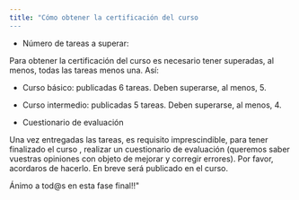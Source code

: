 ```yaml
---
title: "Cómo obtener la certificación del curso
---
```


* Número de tareas a superar:

Para obtener la certificación del curso es necesario tener superadas, al menos, todas las tareas menos una. Así:

* Curso básico: publicadas 6 tareas. Deben superarse, al menos, 5.
* Curso intermedio: publicadas 5 tareas. Deben superarse, al menos, 4.

* Cuestionario de evaluación

Una vez entregadas las tareas, es requisito imprescindible, para tener finalizado el curso , realizar un cuestionario de evaluación (queremos saber vuestras opiniones con objeto de mejorar y corregir errores). Por favor, acordaros de hacerlo. En breve será publicado en el curso.

Ánimo a tod@s en esta fase final!!"